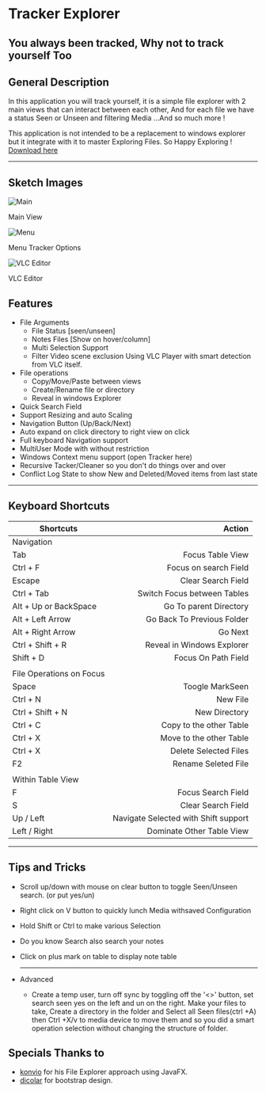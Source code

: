 # Tracker Explorer

## You always been tracked, Why not to track yourself Too

## General Description

In this application you will track yourself, it is a simple file explorer with 2 main views that can interact between each other, And for each file we have a status Seen or Unseen and filtering Media ...And so much more !

This application is not intended to be a replacement to windows explorer but it integrate with it to master Exploring Files.
So Happy Exploring ! [Download here](https://github.com/Ahmad-Said/tracker-explorer/releases/latest)

***

## Sketch Images

![Main](https://i.imgur.com/Bd63Udx.png)

Main View

![Menu](https://i.imgur.com/Z7MCijy.png)

Menu Tracker Options

![VLC Editor](https://i.imgur.com/hlV98fa.png)

VLC Editor

## Features

* File Arguments
  * File Status [seen/unseen]
  * Notes Files [Show on hover/column]
  * Multi Selection Support
  * Filter Video scene exclusion Using VLC Player with smart detection from VLC itself.
* File operations
  * Copy/Move/Paste between views
  * Create/Rename file or directory
  * Reveal in windows Explorer
* Quick Search Field
* Support Resizing and auto Scaling
* Navigation Button (Up/Back/Next)
* Auto expand on click directory to right view on click
* Full keyboard Navigation support
* MultiUser Mode with without restriction
* Windows Context menu support (open Tracker here)
* Recursive Tacker/Cleaner so you don't do things over and over
* Conflict Log State to show New and Deleted/Moved items from last state

***

## Keyboard Shortcuts

| Shortcuts | Action |
| --------- | ------:|
| Navigation| |
| Tab|Focus Table View
|Ctrl + F | Focus on search Field|
|Escape | Clear Search Field|
|Ctrl + Tab | Switch Focus between Tables|
|Alt + Up or BackSpace | Go To parent Directory|
|Alt + Left Arrow | Go Back To Previous Folder|
|Alt + Right Arrow | Go Next|
|Ctrl + Shift + R | Reveal in Windows Explorer|
|Shift + D | Focus On Path Field|
|||
|File Operations on Focus | |
|Space | Toogle MarkSeen|
|Ctrl + N | New File|
|Ctrl + Shift + N | New Directory|
|Ctrl + C | Copy to the other Table|
|Ctrl + X | Move to the other Table|
|Ctrl + X | Delete Selected Files|
|F2| Rename Seleted File|
|||
|Within Table View| |
|F| Focus Search Field|
|S| Clear Search Field|
|Up / Left| Navigate Selected with Shift support|
|Left / Right | Dominate Other Table View|

***

## Tips and Tricks

* Scroll up/down with mouse on clear button to toggle Seen/Unseen search. (or put yes/un)
* Right click on V button to quickly lunch Media withsaved Configuration
* Hold Shift or Ctrl to make various Selection
* Do you know Search also search your notes
* Click on plus mark on table to display note table

  ***

* Advanced
  * Create a temp user, turn off sync by toggling off the '<>' button, set search seen yes on the left and un on the right. Make your files to take, Create a directory in the folder and Select all Seen files(ctrl +A) then Ctrl +X/v to media device to move them and so you did a smart operation selection without changing the structure of folder.

## Specials Thanks to

* [konvio](https://github.com/konvio/javafx-file-manager) for his File Explorer approach using JavaFX.
* [dicolar](https://github.com/dicolar/jbootx) for bootstrap design.